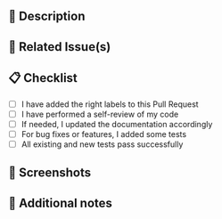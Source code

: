 ## :book: Description

<!--
  Describe your changes in detail.
-->

## :ticket: Related Issue(s)

<!--
  Mention Issues related to this Pull Request with the following format:
  Fixes: #1, #2, ... and #N.
-->

## :clipboard: Checklist

<!--
To be merged, your Pull Request must pass all the following checks.
-->

- [ ] I have added the right labels to this Pull Request
- [ ] I have performed a self-review of my code
- [ ] If needed, I updated the documentation accordingly
- [ ] For bug fixes or features, I added some tests
- [ ] All existing and new tests pass successfully

## :camera_flash: Screenshots

<!--
  Add screenshots to show your changes if applicable (before / after)
-->

## :pencil: Additional notes

<!--
  Add additional information like breaking change, context or side effect
  You can use the following syntax to make a particular note to stand out

  > [!NOTE]
  > Useful information that users should know, even when skimming content.

  > [!TIP]
  > Helpful advice for doing things better or more easily.

  > [!IMPORTANT]
  > Key information users need to know to achieve their goal.

  > [!WARNING]
  > Urgent info that needs immediate user attention to avoid problems.

  > [!CAUTION]
  > Advises about risks or negative outcomes of certain actions.

  Delete this section if not needed
-->
